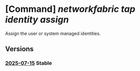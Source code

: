 # [Command] _networkfabric tap identity assign_

Assign the user or system managed identities.

## Versions

### [2025-07-15](/Resources/mgmt-plane/L3N1YnNjcmlwdGlvbnMve30vcmVzb3VyY2Vncm91cHMve30vcHJvdmlkZXJzL21pY3Jvc29mdC5tYW5hZ2VkbmV0d29ya2ZhYnJpYy9uZXR3b3JrdGFwcy97fQ==/2025-07-15.xml) **Stable**

<!-- mgmt-plane /subscriptions/{}/resourcegroups/{}/providers/microsoft.managednetworkfabric/networktaps/{} 2025-07-15 identity -->
